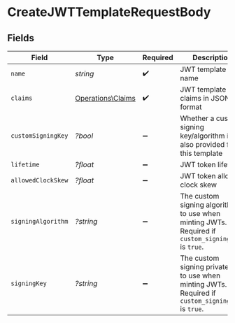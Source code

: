 # CreateJWTTemplateRequestBody


## Fields

| Field                                                                                                | Type                                                                                                 | Required                                                                                             | Description                                                                                          |
| ---------------------------------------------------------------------------------------------------- | ---------------------------------------------------------------------------------------------------- | ---------------------------------------------------------------------------------------------------- | ---------------------------------------------------------------------------------------------------- |
| `name`                                                                                               | *string*                                                                                             | :heavy_check_mark:                                                                                   | JWT template name                                                                                    |
| `claims`                                                                                             | [Operations\Claims](../../Models/Operations/Claims.md)                                               | :heavy_check_mark:                                                                                   | JWT template claims in JSON format                                                                   |
| `customSigningKey`                                                                                   | *?bool*                                                                                              | :heavy_minus_sign:                                                                                   | Whether a custom signing key/algorithm is also provided for this template                            |
| `lifetime`                                                                                           | *?float*                                                                                             | :heavy_minus_sign:                                                                                   | JWT token lifetime                                                                                   |
| `allowedClockSkew`                                                                                   | *?float*                                                                                             | :heavy_minus_sign:                                                                                   | JWT token allowed clock skew                                                                         |
| `signingAlgorithm`                                                                                   | *?string*                                                                                            | :heavy_minus_sign:                                                                                   | The custom signing algorithm to use when minting JWTs. Required if `custom_signing_key` is `true`.   |
| `signingKey`                                                                                         | *?string*                                                                                            | :heavy_minus_sign:                                                                                   | The custom signing private key to use when minting JWTs. Required if `custom_signing_key` is `true`. |